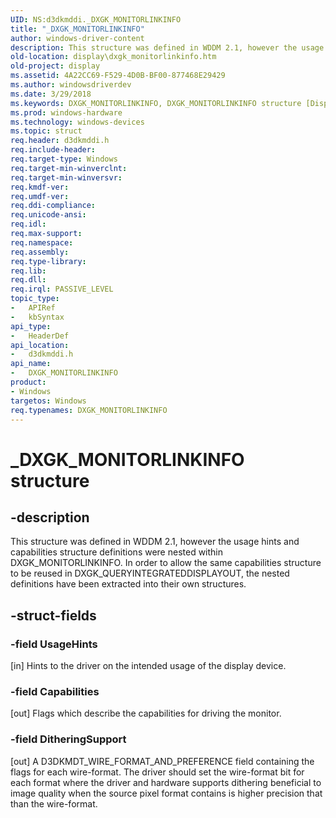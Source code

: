 ```yaml
---
UID: NS:d3dkmddi._DXGK_MONITORLINKINFO
title: "_DXGK_MONITORLINKINFO"
author: windows-driver-content
description: This structure was defined in WDDM 2.1, however the usage hints and capabilities structure definitions were nested within DXGK_MONITORLINKINFO.
old-location: display\dxgk_monitorlinkinfo.htm
old-project: display
ms.assetid: 4A22CC69-F529-4D0B-BF00-877468E29429
ms.author: windowsdriverdev
ms.date: 3/29/2018
ms.keywords: DXGK_MONITORLINKINFO, DXGK_MONITORLINKINFO structure [Display Devices], PDXGK_MONITORLINKINFO, PDXGK_MONITORLINKINFO structure pointer [Display Devices], _DXGK_MONITORLINKINFO, d3dkmddi/DXGK_MONITORLINKINFO, d3dkmddi/PDXGK_MONITORLINKINFO, display.dxgk_monitorlinkinfo
ms.prod: windows-hardware
ms.technology: windows-devices
ms.topic: struct
req.header: d3dkmddi.h
req.include-header:
req.target-type: Windows
req.target-min-winverclnt:
req.target-min-winversvr:
req.kmdf-ver:
req.umdf-ver:
req.ddi-compliance:
req.unicode-ansi:
req.idl:
req.max-support:
req.namespace:
req.assembly:
req.type-library:
req.lib:
req.dll:
req.irql: PASSIVE_LEVEL
topic_type:
-	APIRef
-	kbSyntax
api_type:
-	HeaderDef
api_location:
-	d3dkmddi.h
api_name:
-	DXGK_MONITORLINKINFO
product:
- Windows
targetos: Windows
req.typenames: DXGK_MONITORLINKINFO
---
```


# _DXGK_MONITORLINKINFO structure


## -description


This structure was defined in WDDM 2.1, however the usage hints and capabilities structure definitions were nested within DXGK_MONITORLINKINFO.  In order to allow the same capabilities structure to be reused in DXGK_QUERYINTEGRATEDDISPLAYOUT, the nested definitions have been extracted into their own structures.


## -struct-fields




### -field UsageHints

[in] Hints to the driver on the intended usage of the display device.


### -field Capabilities

[out] Flags which describe the capabilities for driving the monitor.


### -field DitheringSupport

[out] A D3DKMDT_WIRE_FORMAT_AND_PREFERENCE field containing the flags for each wire-format. The driver should set the wire-format bit for each format where the driver and hardware supports dithering beneficial to image quality when the source pixel format contains is higher precision that than the wire-format.